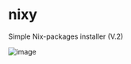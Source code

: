 # nixy
Simple Nix-packages installer (V.2)

![image](https://github.com/SysFugy/nixy/assets/149673181/6dfcffca-55ec-44ab-85ea-805adf152664)

